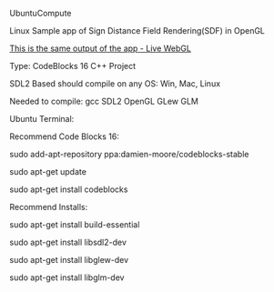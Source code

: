 UbuntuCompute

Linux Sample app of Sign Distance Field Rendering(SDF) in OpenGL

[This is the same output of the app - Live WebGL](https://www.vectorgenesis.net)

Type: CodeBlocks 16 C++ Project

SDL2 Based should compile on any OS: Win, Mac, Linux

Needed to compile:
gcc
SDL2
OpenGL
GLew
GLM




Ubuntu Terminal:

Recommend Code Blocks 16:

sudo add-apt-repository ppa:damien-moore/codeblocks-stable

sudo apt-get update

sudo apt-get install codeblocks

Recommend Installs:

sudo apt-get install build-essential

sudo apt-get install libsdl2-dev

sudo apt-get install libglew-dev

sudo apt-get install libglm-dev


